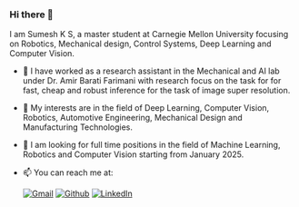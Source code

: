 ### Hi there 👋
I am Sumesh K S, a master student at Carnegie Mellon University focusing on Robotics, Mechanical design, Control Systems, Deep Learning and Computer Vision.

- 🔭 I have worked as a research assistant in the Mechanical and AI lab under Dr. Amir Barati Farimani with research focus on the task for for fast, cheap and robust inference for the task of image super resolution.
- 🌱 My interests are in the field of Deep Learning, Computer Vision, Robotics, Automotive Engineering, Mechanical Design and Manufacturing Technologies.
- 🤔 I am looking for full time positions in the field of Machine Learning, Robotics and Computer Vision starting from January 2025.
- 📫 You can reach me at:
  
  <p>
  <a href="mailto:sumesh312000@gmail.com" target="_blank"><img alt="Gmail" src="https://img.shields.io/badge/Gmail-D14836?style=for-the-badge&logo=gmail&logoColor=white" /></a> 
  <a href="https://github.com/Sumesh-Suresh" target="_blank"><img alt="Github" src="https://img.shields.io/badge/GitHub-%2312100E.svg?&style=for-the-badge&logo=Github&logoColor=white" /></a>  
  <a href="https://www.linkedin.com/in/sumesh-kalam-suresh/" target="_blank"><img alt="LinkedIn"src="https://img.shields.io/badge/linkedin-%230077B5.svg?&style=for-the-badge&logo=linkedin&logoColor=white"/></a>
  </p>

<!--


Here are some ideas to get you started:



- 👯 I’m looking to collaborate on ...
- 🤔 I’m looking for help with ...
- 💬 Ask me about ...
- 📫 How to reach me: ...
- 😄 Pronouns: ...
- ⚡ Fun fact: ...
-->
